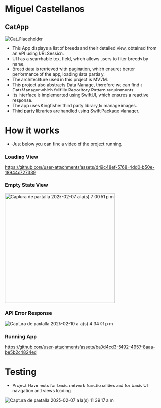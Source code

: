 
# Miguel Castellanos
## CatApp
![Cat_Placeholder](https://github.com/user-attachments/assets/c8956f66-5b0f-462d-9200-df4546aedeaf)


- This App displays a list of breeds and their detailed view, obtained from an API using URLSession.
- UI has a searchable text field, which allows users to filter breeds by name.
- Breed data is retrieved with pagination, which ensures better performance of the app, loading data partialy.
- The architechture used in this project is MVVM.
- This project also abstracts Data Manage, therefore we can find a DataManager which fullfills Repository Pattern requirements.
- Its interface is implemented using SwiftUI, which ensures a reactive response.
- The app uses Kingfisher third party library,to manage images.
- Third party libraries are handled using Swift Package Manager.

# How it works
- Just below you can find a video of the project running.

### Loading View
https://github.com/user-attachments/assets/d49c48ef-5768-4dd0-b50e-18944d727339

### Empty State View
<img width="359" alt="Captura de pantalla 2025-02-07 a la(s) 7 00 51 p m" src="https://github.com/user-attachments/assets/bf8b2fe6-a42c-4058-ba6b-efd23c3474ea" />

### API Error Response
![Captura de pantalla 2025-02-10 a la(s) 4 34 01 p m](https://github.com/user-attachments/assets/80de6656-9dbd-493a-962b-af9d965c1b31)

### Running App
https://github.com/user-attachments/assets/ba0d4cd3-5492-4957-8aaa-be5b2d4824ed

# Testing
- Project Have tests for basic network functionalities and for basic UI navigation and views loading

![Captura de pantalla 2025-02-07 a la(s) 11 39 17 a m](https://github.com/user-attachments/assets/240d60e4-8614-4964-93a1-2996ed0ed5a2)


